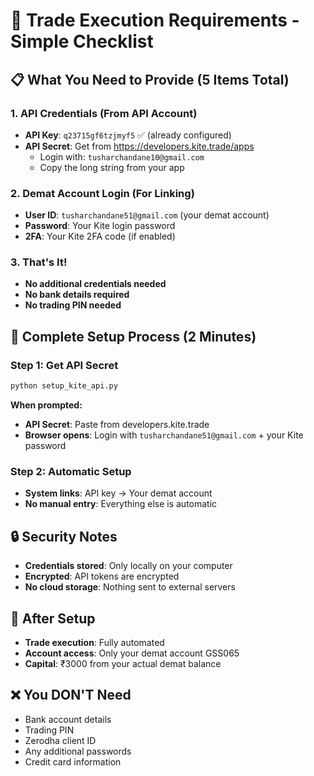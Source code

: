 # 🔐 Trade Execution Requirements - Simple Checklist

## **📋 What You Need to Provide (5 Items Total)**

### **1. API Credentials (From API Account)**
- **API Key**: `q23715gf6tzjmyf5` ✅ (already configured)
- **API Secret**: Get from https://developers.kite.trade/apps
  - Login with: `tusharchandane10@gmail.com`
  - Copy the long string from your app

### **2. Demat Account Login (For Linking)**
- **User ID**: `tusharchandane51@gmail.com` (your demat account)
- **Password**: Your Kite login password
- **2FA**: Your Kite 2FA code (if enabled)

### **3. That's It!**
- **No additional credentials needed**
- **No bank details required**
- **No trading PIN needed**

## **🚀 Complete Setup Process (2 Minutes)**

### **Step 1: Get API Secret**
```bash
python setup_kite_api.py
```

**When prompted:**
- **API Secret**: Paste from developers.kite.trade
- **Browser opens**: Login with `tusharchandane51@gmail.com` + your Kite password

### **Step 2: Automatic Setup**
- **System links**: API key → Your demat account
- **No manual entry**: Everything else is automatic

## **🔒 Security Notes**
- **Credentials stored**: Only locally on your computer
- **Encrypted**: API tokens are encrypted
- **No cloud storage**: Nothing sent to external servers

## **🎯 After Setup**
- **Trade execution**: Fully automated
- **Account access**: Only your demat account GSS065
- **Capital**: ₹3000 from your actual demat balance

## **❌ You DON'T Need**
- Bank account details
- Trading PIN
- Zerodha client ID
- Any additional passwords
- Credit card information